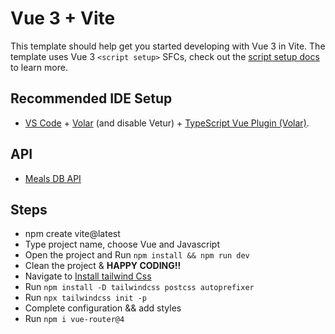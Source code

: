 # Vue 3 + Vite

This template should help get you started developing with Vue 3 in Vite. The template uses Vue 3 `<script setup>` SFCs, check out the [script setup docs](https://v3.vuejs.org/api/sfc-script-setup.html#sfc-script-setup) to learn more.

## Recommended IDE Setup

- [VS Code](https://code.visualstudio.com/) + [Volar](https://marketplace.visualstudio.com/items?itemName=Vue.volar) (and disable Vetur) + [TypeScript Vue Plugin (Volar)](https://marketplace.visualstudio.com/items?itemName=Vue.vscode-typescript-vue-plugin).


## API
- [Meals DB API](https://www.themealdb.com/api.php)

## Steps
- npm create vite@latest <br/>
- Type project name, choose Vue and Javascript <br/>
- Open the project and Run `npm install && npm run dev` <br/>
- Clean the project & <strong>HAPPY CODING!!</strong>
- Navigate to [Install tailwind Css](https://tailwindcss.com/docs/guides/vite#vue) <br/>
- Run `npm install -D tailwindcss postcss autoprefixer` <br/>
- Run `npx tailwindcss init -p` <br/>
- Complete configuration && add styles <br/>
- Run `npm i vue-router@4`